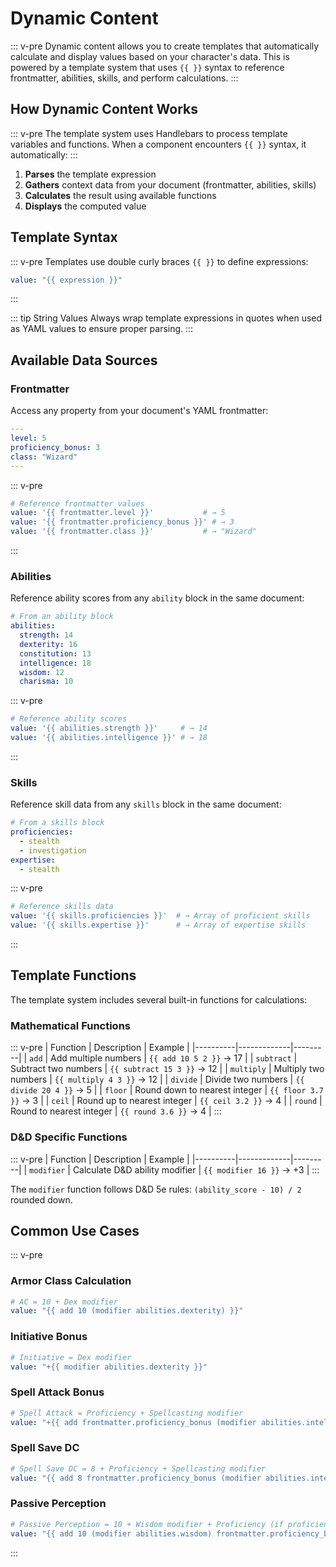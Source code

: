 # Dynamic Content

::: v-pre
Dynamic content allows you to create templates that automatically calculate and display values based on your character's data. This is powered by a template system that uses `{{ }}` syntax to reference frontmatter, abilities, skills, and perform calculations.
:::

## How Dynamic Content Works

::: v-pre
The template system uses Handlebars to process template variables and functions. When a component encounters `{{ }}` syntax, it automatically:
:::

1. **Parses** the template expression
2. **Gathers** context data from your document (frontmatter, abilities, skills)
3. **Calculates** the result using available functions
4. **Displays** the computed value

## Template Syntax

::: v-pre
Templates use double curly braces `{{ }}` to define expressions:

```yaml
value: "{{ expression }}"
```

:::

::: tip String Values
Always wrap template expressions in quotes when used as YAML values to ensure proper parsing.
:::

## Available Data Sources

### Frontmatter

Access any property from your document's YAML frontmatter:

```yaml
---
level: 5
proficiency_bonus: 3
class: "Wizard"
---
```

::: v-pre

```yaml
# Reference frontmatter values
value: '{{ frontmatter.level }}'           # → 5
value: '{{ frontmatter.proficiency_bonus }}' # → 3
value: '{{ frontmatter.class }}'           # → "Wizard"
```

:::

### Abilities

Reference ability scores from any `ability` block in the same document:

```yaml
# From an ability block
abilities:
  strength: 14
  dexterity: 16
  constitution: 13
  intelligence: 18
  wisdom: 12
  charisma: 10
```

::: v-pre

```yaml
# Reference ability scores
value: '{{ abilities.strength }}'     # → 14
value: '{{ abilities.intelligence }}' # → 18
```

:::

### Skills

Reference skill data from any `skills` block in the same document:

```yaml
# From a skills block
proficiencies:
  - stealth
  - investigation
expertise:
  - stealth
```

::: v-pre

```yaml
# Reference skills data
value: '{{ skills.proficiencies }}'  # → Array of proficient skills
value: '{{ skills.expertise }}'      # → Array of expertise skills
```

:::

## Template Functions

The template system includes several built-in functions for calculations:

### Mathematical Functions

::: v-pre
| Function | Description | Example |
|----------|-------------|---------|
| `add` | Add multiple numbers | `{{ add 10 5 2 }}` → 17 |
| `subtract` | Subtract two numbers | `{{ subtract 15 3 }}` → 12 |
| `multiply` | Multiply two numbers | `{{ multiply 4 3 }}` → 12 |
| `divide` | Divide two numbers | `{{ divide 20 4 }}` → 5 |
| `floor` | Round down to nearest integer | `{{ floor 3.7 }}` → 3 |
| `ceil` | Round up to nearest integer | `{{ ceil 3.2 }}` → 4 |
| `round` | Round to nearest integer | `{{ round 3.6 }}` → 4 |
:::

### D&D Specific Functions

::: v-pre
| Function | Description | Example |
|----------|-------------|---------|
| `modifier` | Calculate D&D ability modifier | `{{ modifier 16 }}` → +3 |
:::

The `modifier` function follows D&D 5e rules: `(ability_score - 10) / 2` rounded down.

## Common Use Cases

::: v-pre

### Armor Class Calculation

```yaml
# AC = 10 + Dex modifier
value: "{{ add 10 (modifier abilities.dexterity) }}"
```

### Initiative Bonus

```yaml
# Initiative = Dex modifier
value: "+{{ modifier abilities.dexterity }}"
```

### Spell Attack Bonus

```yaml
# Spell Attack = Proficiency + Spellcasting modifier
value: "+{{ add frontmatter.proficiency_bonus (modifier abilities.intelligence) }}"
```

### Spell Save DC

```yaml
# Spell Save DC = 8 + Proficiency + Spellcasting modifier
value: "{{ add 8 frontmatter.proficiency_bonus (modifier abilities.intelligence) }}"
```

### Passive Perception

```yaml
# Passive Perception = 10 + Wisdom modifier + Proficiency (if proficient)
value: "{{ add 10 (modifier abilities.wisdom) frontmatter.proficiency_bonus }}"
```

:::
